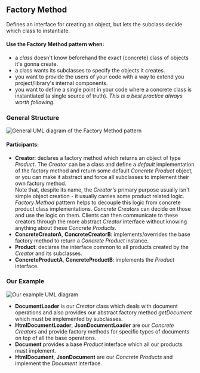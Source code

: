 ## Factory Method

Defines an interface for creating an object, but lets the subclass decide which
class to instantiate.

#### Use the Factory Method pattern when:  

- a _class_ doesn't know beforehand the exact (concrete) class of objects it's gonna create.
- a class wants its subclasses to specify the objects it creates.
- you want to provide the users of your code with a way to extend you
  project/library's internal components.
- you want to define a single point in your code where a concrete class is
  instantiated (a single source of truth). _This is a best practice always worth
  following_.

### General Structure

![General UML diagram of the Factory Method pattern][1]

#### Participants:
- **Creator**: declares a factory method which returns an object of type _Product_.
  The _Creator_ can be a class and define a _default_ implementation of the factory
  method and return some default _Concrete Product_ object, or you can make it
  abstract and force all subclasses to implement their own factory method.  
  Note that, despite its name, the _Creator's_ primary purpose usually isn't
  simple object creation - it usually carries some product related logic. _Factory
  Method_ patttern helps to decouple this logic from concrete product class
  implementations. _Concrete Creators_ can decide on those and use the logic on
  them. Clients can then communicate to these creators through the more abstract
  _Creator_ interface without knowing anything about these _Concrete Products_.
- **ConcreteCreatorA**, **ConcreteCreatorB**: implements/overrides the base
  factory method to return a _Concrete Product_ instance.
- **Product**: declares the interface common to all products created by the
  _Creator_ and its subclasses.
- **ConcreteProductA**, **ConcreteProductB**: implements the _Product_
  interface.

### Our Example

![Our example UML diagram][2]

- **DocumentLoader** is our _Creator_ class which deals
  with document operations and also provides our abstract factory method
  _getDocument_ which must be implemented by subclasses.  
- **HtmlDocumentLoader**, **JsonDocumentLoader** are our _Concrete Creators_ and
  provide factory methods for specific types of documents on top of all the base
  operations.  
- **Document** provides a base _Product_ interface which all our products must
  implement.  
- **HtmlDocument**, **JsonDocument** are our _Concrete Products_ and implement
  the _Document_ interface.

[1]: https://i.ibb.co/1nQLs0N/Factory-Method.png
[2]: https://i.ibb.co/dWmvYV7/Factory-Method-Example.png
